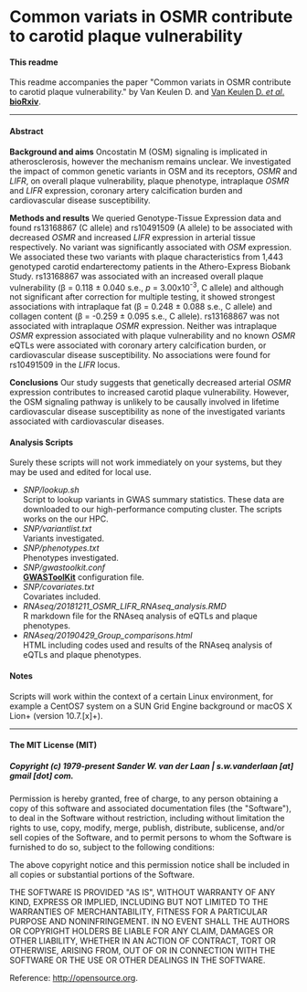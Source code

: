 Common variats in OSMR contribute to carotid plaque vulnerability
===========================================================

#### This readme
This readme accompanies the paper "Common variats in OSMR contribute to carotid plaque vulnerability." by Van Keulen D. and [Van Keulen D. *et al*. **bioRxiv**](https://doi.org/10.1101/576793).

--------------

#### Abstract

**Background and aims**
Oncostatin M (OSM) signaling is implicated in atherosclerosis, however the mechanism remains unclear. We investigated the impact of common genetic variants in OSM and its receptors, _OSMR_ and _LIFR_, on overall plaque vulnerability, plaque phenotype, intraplaque _OSMR_ and _LIFR_ expression, coronary artery calcification burden and cardiovascular disease susceptibility.

**Methods and results**
We queried Genotype-Tissue Expression data and found rs13168867 (C allele) and rs10491509 (A allele) to be associated with decreased _OSMR_ and increased _LIFR_ expression in arterial tissue respectively. No variant was significantly associated with _OSM_ expression.
We associated these two variants with plaque characteristics from 1,443 genotyped carotid endarterectomy patients in the Athero-Express Biobank Study. rs13168867 was associated with an increased overall plaque vulnerability (β = 0.118 ± 0.040 s.e., _p_ = 3.00x10<sup>-3</sup>, C allele) and although not significant after correction for multiple testing, it showed strongest associations with intraplaque fat (β = 0.248 ± 0.088 s.e., C allele) and collagen content (β = -0.259 ± 0.095 s.e., C allele). rs13168867 was not associated with intraplaque _OSMR_ expression. Neither was intraplaque _OSMR_ expression associated with plaque vulnerability and no known _OSMR_ eQTLs were associated with coronary artery calcification burden, or cardiovascular disease susceptibility. No associations were found for rs10491509 in the _LIFR_ locus.  

**Conclusions**
Our study suggests that genetically decreased arterial _OSMR_ expression contributes to increased carotid plaque vulnerability. However, the OSM signaling pathway is unlikely to be causally involved in lifetime cardiovascular disease susceptibility as none of the investigated variants associated with cardiovascular diseases.

#### Analysis Scripts
Surely these scripts will not work immediately on your systems, but they may be used and edited for local use.
 
- *SNP/lookup.sh*</br>
Script to lookup variants in GWAS summary statistics. These data are downloaded to our high-performance computing cluster. The scripts works on the our HPC.
- *SNP/variantlist.txt*</br>
Variants investigated.
- *SNP/phenotypes.txt*</br>
Phenotypes investigated.
- *SNP/gwastoolkit.conf*</br>
[**GWASToolKit**](https://github.com/swvanderlaan/GWASToolKit) configuration file.
- *SNP/covariates.txt*</br>
Covariates included.
- *RNAseq/20181211_OSMR_LIFR_RNAseq_analysis.RMD*</br>
R markdown file for the RNAseq analysis of eQTLs and plaque phenotypes.
- *RNAseq/20190429_Group_comparisons.html*</br>
HTML including codes used and results of the RNAseq analysis of eQTLs and plaque phenotypes.

#### Notes
Scripts will work within the context of a certain Linux environment, for example a CentOS7 system on a SUN Grid Engine background or macOS X Lion+ (version 10.7.[x]+). 


--------------

#### The MIT License (MIT)
##### Copyright (c) 1979-present Sander W. van der Laan | s.w.vanderlaan [at] gmail [dot] com.

Permission is hereby granted, free of charge, to any person obtaining a copy of this software and associated documentation files (the "Software"), to deal in the Software without restriction, including without limitation the rights to use, copy, modify, merge, publish, distribute, sublicense, and/or sell copies of the Software, and to permit persons to whom the Software is furnished to do so, subject to the following conditions:   

The above copyright notice and this permission notice shall be included in all copies or substantial portions of the Software.

THE SOFTWARE IS PROVIDED "AS IS", WITHOUT WARRANTY OF ANY KIND, EXPRESS OR IMPLIED, INCLUDING BUT NOT LIMITED TO THE WARRANTIES OF MERCHANTABILITY, FITNESS FOR A PARTICULAR PURPOSE AND NONINFRINGEMENT. IN NO EVENT SHALL THE AUTHORS OR COPYRIGHT HOLDERS BE LIABLE FOR ANY CLAIM, DAMAGES OR OTHER LIABILITY, WHETHER IN AN ACTION OF CONTRACT, TORT OR OTHERWISE, ARISING FROM, OUT OF OR IN CONNECTION WITH THE SOFTWARE OR THE USE OR OTHER DEALINGS IN THE SOFTWARE.

Reference: http://opensource.org.
